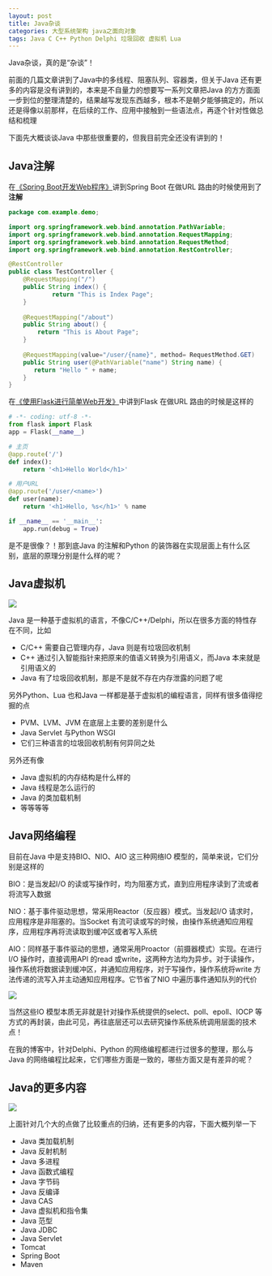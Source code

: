 ```yaml
---
layout: post
title: Java杂谈
categories: 大型系统架构 java之面向对象
tags: Java C C++ Python Delphi 垃圾回收 虚拟机 Lua
---
```


Java杂谈，真的是“杂谈”！

前面的几篇文章讲到了Java中的多线程、阻塞队列、容器类，但关于Java 还有更多的内容是没有讲到的，本来是不自量力的想要写一系列文章把Java 的方方面面一步到位的整理清楚的，结果越写发现东西越多，根本不是朝夕能够搞定的，所以还是得像以前那样，在后续的工作、应用中接触到一些语法点，再逐个针对性做总结和梳理

下面先大概谈谈Java 中那些很重要的，但我目前完全还没有讲到的！

## Java注解

在[《Spring Boot开发Web程序》](http://www.xumenger.com/java-springboot-20180322/)讲到Spring Boot 在做URL 路由的时候使用到了**注解**

```java
package com.example.demo;

import org.springframework.web.bind.annotation.PathVariable;
import org.springframework.web.bind.annotation.RequestMapping;
import org.springframework.web.bind.annotation.RequestMethod;
import org.springframework.web.bind.annotation.RestController;

@RestController
public class TestController {
    @RequestMapping("/")
    public String index() {
            return "This is Index Page";
    }
    
    @RequestMapping("/about")
    public String about() {
        return "This is About Page";
    }
    
    @RequestMapping(value="/user/{name}", method= RequestMethod.GET)
    public String user(@PathVariable("name") String name) {
       return "Hello " + name;
    }
}
```

在[《使用Flask进行简单Web开发》](http://www.xumenger.com/python2-flask-20170701/)中讲到Flask 在做URL 路由的时候是这样的

```python
# -*- coding: utf-8 -*-
from flask import Flask
app = Flask(__name__)

# 主页
@app.route('/')
def index():
    return '<h1>Hello World</h1>'

# 用户URL
@app.route('/user/<name>')
def user(name):
    return '<h1>Hello, %s</h1>' % name

if __name__ == '__main__':
    app.run(debug = True)
```

是不是很像？！那到底Java 的注解和Python 的装饰器在实现层面上有什么区别，底层的原理分别是什么样的呢？

## Java虚拟机

![](../media/image/2018-08-19/01.png)

Java 是一种基于虚拟机的语言，不像C/C++/Delphi，所以在很多方面的特性存在不同，比如

* C/C++ 需要自己管理内存，Java 则是有垃圾回收机制
* C++ 通过引入智能指针来把原来的值语义转换为引用语义，而Java 本来就是引用语义的
* Java 有了垃圾回收机制，那是不是就不存在内存泄露的问题了呢

另外Python、Lua 也和Java 一样都是基于虚拟机的编程语言，同样有很多值得挖掘的点

* PVM、LVM、JVM 在底层上主要的差别是什么
* Java Servlet 与Python WSGI
* 它们三种语言的垃圾回收机制有何异同之处

另外还有像

* Java 虚拟机的内存结构是什么样的
* Java 线程是怎么运行的
* Java 的类加载机制
* 等等等等

## Java网络编程

目前在Java 中是支持BIO、NIO、AIO 这三种网络IO 模型的，简单来说，它们分别是这样的

BIO：是当发起I/O 的读或写操作时，均为阻塞方式，直到应用程序读到了流或者将流写入数据

NIO：基于事件驱动思想，常采用Reactor（反应器）模式。当发起I/O 请求时，应用程序是非阻塞的。当Socket 有流可读或写的时候，由操作系统通知应用程序，应用程序再将流读取到缓冲区或者写入系统

AIO：同样基于事件驱动的思想，通常采用Proactor（前摄器模式）实现。在进行I/O 操作时，直接调用API 的read 或write，这两种方法均为异步。对于读操作，操作系统将数据读到缓冲区，并通知应用程序，对于写操作，操作系统将write 方法传递的流写入并主动通知应用程序。它节省了NIO 中遍历事件通知队列的代价

![](../media/image/2018-08-19/02.png)

当然这些IO 模型本质无非就是针对操作系统提供的select、poll、epoll、IOCP 等方式的再封装，由此可见，再往底层还可以去研究操作系统系统调用层面的技术点！

在我的博客中，针对Delphi、Python 的网络编程都进行过很多的整理，那么与Java 的网络编程比起来，它们哪些方面是一致的，哪些方面又是有差异的呢？

## Java的更多内容

![](../media/image/2018-08-19/03.jpeg)

上面针对几个大的点做了比较重点的归纳，还有更多的内容，下面大概列举一下

* Java 类加载机制
* Java 反射机制
* Java 多进程
* Java 函数式编程
* Java 字节码
* Java 反编译
* Java CAS
* Java 虚拟机和指令集
* Java 范型
* Java JDBC
* Java Servlet
* Tomcat
* Spring Boot
* Maven